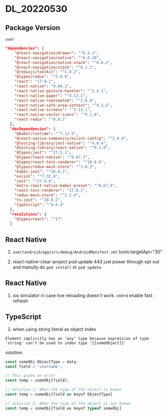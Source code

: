 # DL_20220530

## Package Version

`user`
```json
"dependencies": {
    "@react-navigation/drawer": "^6.4.1",
    "@react-navigation/native": "^6.0.10",
    "@react-navigation/native-stack": "^6.6.2",
    "@react-navigation/stack": "^6.2.1",
    "@reduxjs/toolkit": "^1.8.2",
    "@types/redux": "^3.6.0",
    "react": "17.0.2",
    "react-native": "0.68.2",
    "react-native-gesture-handler": "^2.4.1",
    "react-native-paper": "^4.12.1",
    "react-native-reanimated": "^2.8.0",
    "react-native-safe-area-context": "^4.2.5",
    "react-native-screens": "^3.13.1",
    "react-native-vector-icons": "^9.1.0",
    "react-redux": "^8.0.2"
  },
  "devDependencies": {
    "@babel/runtime": "^7.12.5",
    "@react-native-community/eslint-config": "^2.0.0",
    "@testing-library/jest-native": "^4.0.4",
    "@testing-library/react-native": "^9.1.0",
    "@types/jest": "^27.5.1",
    "@types/react-native": "^0.67.7",
    "@types/react-test-renderer": "^18.0.0",
    "@types/redux-mock-store": "^1.0.3",
    "babel-jest": "^28.0.3",
    "eslint": "^7.32.0",
    "jest": "^27.0.0",
    "metro-react-native-babel-preset": "^0.67.0",
    "react-test-renderer": "17.0.2",
    "redux-mock-store": "^1.5.4",
    "ts-jest": "^28.0.2",
    "typescript": "^4.6.4"
  },
  "resolutions": {
    "@types/react": "^17"
  }
```

## React Native

1. `user/android/app/src/debug/AndroidManifest.xml`
tools:targetApi="30"

2. react-native-clear-project
pod update 443
just power through
opt out and manully do `pod install` or `pod update`. 



## React Native

1. ios simulator
in case live reloading doesn't work. `cmd+d` enable fast refresh

## TypeScript

1. when using string literal as object index
```shell
Element implicitly has an 'any' type because expression of type 'string' can't be used to index type '{[someObject]}'
```
solution:

```js
const someObj:ObjectType = data;
const field = 'username';

// This gives an error
const temp = someObj[field];

// Solution 1: When the type of the object is known
const temp = someObj[field as keyof ObjectType]

// Solution 2: When the type of the object is not known
const temp = someObj[field as keyof typeof someObj]
```
